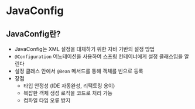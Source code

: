 # JavaConfig

## JavaConfig란?
+ JavaConfig는 XML 설정을 대체하기 위한 자바 기반의 설정 방법
+ `@Configuration` 어노테이션을 사용하여 스프링 컨테이너에게 설정 클래스임을 알린다
+ 설정 클래스 안에서 `@Bean` 메서드를 통해 객체를 빈으로 등록
+ 장점
  + 타입 안정성 (IDE 자동완성, 리팩토링 용이)
  + 복잡한 객체 생성 로직을 코드로 처리 가능
  + 컴파일 타임 오류 방지

## 
